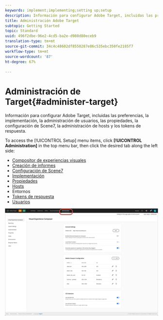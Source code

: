 ```yaml
---
keywords: implement;implementing;setting up;setup
description: Información para configurar Adobe Target, incluidas las preferencias, la implementación, la administración de usuarios, las propiedades, la configuración de Scene7, la administración de hosts y los tokens de respuesta.
title: Administración Adobe Target
subtopic: Getting Started
topic: Standard
uuid: 496f2dbe-96e2-4cd5-ba2e-d980d80eceb9
translation-type: tm+mt
source-git-commit: 34c4c48602df8550287e86c535ebc350fe2185f7
workflow-type: tm+mt
source-wordcount: '87'
ht-degree: 67%

---
```



# Administración de Target{#administer-target}

Información para configurar Adobe Target, incluidas las preferencias, la implementación, la administración de usuarios, las propiedades, la configuración de Scene7, la administración de hosts y los tokens de respuesta.

To access the [!UICONTROL Setup] menu items, click **[!UICONTROL Administration]** in the top menu bar, then click the desired tab along the left side:

* [Compositor de experiencias visuales](/help/administrating-target/visual-experience-composer-set-up.md)
* [Creación de informes](/help/administrating-target/reporting.md)
* [Configuración de Scene7](/help/administrating-target/scene7-settings.md)
* [Implementación](/help/c-implementing-target/implementing-target.md)
* [Propiedades](/help/administrating-target/c-user-management/property-channel/property-channel.md)
* [Hosts](/help/administrating-target/hosts.md)
* [](/help/administrating-target/environments.md)Entornos
* [Tokens de respuesta](/help/administrating-target/response-tokens.md)
* [Usuarios](/help/administrating-target/c-user-management/user-management.md)

![Menú Administración de Destinatario de Adobe](/help/administrating-target/assets/administration.png)
